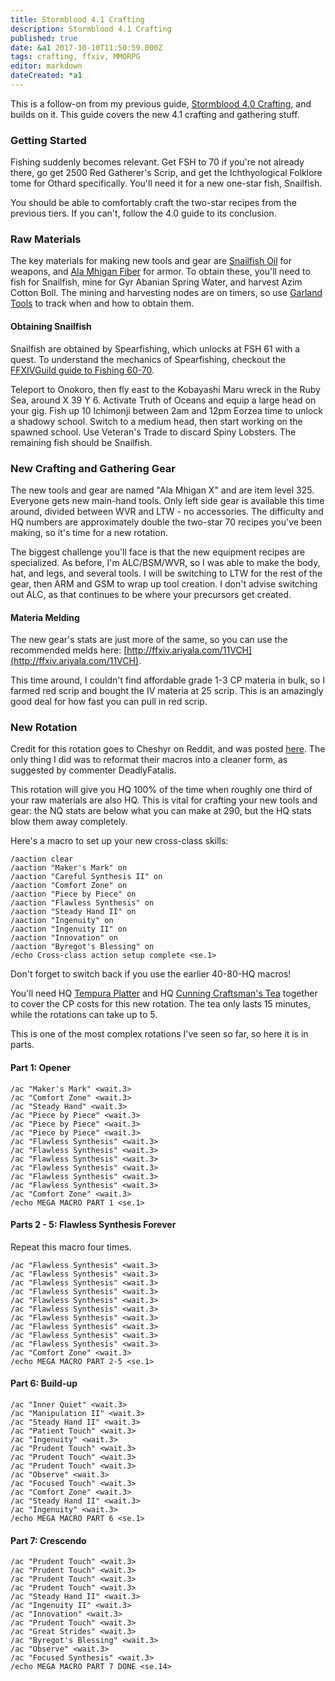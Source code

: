 ```yaml
---
title: Stormblood 4.1 Crafting
description: Stormblood 4.1 Crafting
published: true
date: &a1 2017-10-10T11:50:59.000Z
tags: crafting, ffxiv, MMORPG
editor: markdown
dateCreated: *a1
---
```


This is a follow-on from my previous guide,
[Stormblood 4.0 Crafting](/2017/09/04/stormblood-4-0-crafting/),
and builds on it.
This guide covers the new 4.1 crafting and gathering stuff.

<!-- more -->

### Getting Started

Fishing suddenly becomes relevant.
Get FSH to 70 if you're not already there,
go get 2500 Red Gatherer's Scrip,
and get the Ichthyological Folklore tome for Othard specifically.
You'll need it for a new one-star fish, Snailfish.

You should be able to comfortably craft the two-star recipes from the previous tiers.
If you can't, follow the 4.0 guide to its conclusion.

### Raw Materials

The key materials for making new tools and gear are
[Snailfish Oil](https://na.finalfantasyxiv.com/lodestone/playguide/db/item/0891238ff3f) for weapons, and
[Ala Mhigan Fiber](https://na.finalfantasyxiv.com/lodestone/playguide/db/item/55880fe8a2f/) for armor.
To obtain these, you'll need to fish for Snailfish,
mine for Gyr Abanian Spring Water,
and harvest Azim Cotton Boll.
The mining and harvesting nodes are on timers,
so use [Garland Tools](https://www.garlandtools.org/bell/) to track when and how to obtain them.

#### Obtaining Snailfish

Snailfish are obtained by Spearfishing, which unlocks at FSH 61 with a quest.
To understand the mechanics of Spearfishing,
checkout the [FFXIVGuild guide to Fishing 60-70](https://www.ffxivguild.com/ff14-fishing-fisher-leveling-guide-a-realm-reborn/6/).

Teleport to Onokoro, then fly east to the Kobayashi Maru wreck in the Ruby Sea, around X 39 Y 6.
Activate Truth of Oceans and equip a large head on your gig.
Fish up 10 Ichimonji between 2am and 12pm Eorzea time to unlock a shadowy school.
Switch to a medium head, then start working on the spawned school.
Use Veteran's Trade to discard Spiny Lobsters.
The remaining fish should be Snailfish.

### New Crafting and Gathering Gear

The new tools and gear are named "Ala Mhigan X" and are item level 325.
Everyone gets new main-hand tools.
Only left side gear is available this time around, divided between WVR and LTW - no accessories.
The difficulty and HQ numbers are approximately double the two-star 70 recipes you've been making,
so it's time for a new rotation.

The biggest challenge you'll face is that the new equipment recipes are specialized.
As before, I'm ALC/BSM/WVR, so I was able to make the body, hat, and legs, and several tools.
I will be switching to LTW for the rest of the gear,
then ARM and GSM to wrap up tool creation.
I don't advise switching out ALC, as that continues to be where your precursors get created.

#### Materia Melding

The new gear's stats are just more of the same,
so you can use the recommended melds here: [http://ffxiv.ariyala.com/11VCH](http://ffxiv.ariyala.com/11VCH).

This time around, I couldn't find affordable grade 1-3 CP materia
in bulk, so I farmed red scrip and bought the IV materia at 25 scrip.
This is an amazingly good deal for how fast you can pull in red scrip.

### New Rotation

Credit for this rotation goes to Cheshyr on Reddit,
and was posted [here](https://www.reddit.com/r/ffxiv/comments/75sla8/crafting_rotation_for_41_2_star_updated/).
The only thing I did was to reformat their macros
into a cleaner form, as suggested by commenter DeadlyFatalis.

This rotation will give you HQ 100% of the time
when roughly one third of your raw materials are also HQ.
This is vital for crafting your new tools and gear:
the NQ stats are below what you can make at 290,
but the HQ stats blow them away completely.

Here's a macro to set up your new cross-class skills:

```
/aaction clear
/aaction "Maker's Mark" on
/aaction "Careful Synthesis II" on
/aaction "Comfort Zone" on
/aaction "Piece by Piece" on
/aaction "Flawless Synthesis" on
/aaction "Steady Hand II" on
/aaction "Ingenuity" on
/aaction "Ingenuity II" on
/aaction "Innovation" on
/aaction "Byregot's Blessing" on
/echo Cross-class action setup complete <se.1>
```

Don't forget to switch back if you use the earlier 40-80-HQ macros!

You'll need HQ [Tempura Platter](http://xivdb.com/item/19826/tempura+platter)
and HQ [Cunning Craftsman's Tea](http://xivdb.com/item/19884/cunning+craftsman's+tea)
together to cover the CP costs for this new rotation.
The tea only lasts 15 minutes, while the rotations can take up to 5.

This is one of the most complex rotations I've seen so far, so here it is in parts.

#### Part 1: Opener

```
/ac "Maker's Mark" <wait.3>
/ac "Comfort Zone" <wait.3>
/ac "Steady Hand" <wait.3>
/ac "Piece by Piece" <wait.3>
/ac "Piece by Piece" <wait.3>
/ac "Piece by Piece" <wait.3>
/ac "Flawless Synthesis" <wait.3>
/ac "Flawless Synthesis" <wait.3>
/ac "Flawless Synthesis" <wait.3>
/ac "Flawless Synthesis" <wait.3>
/ac "Flawless Synthesis" <wait.3>
/ac "Flawless Synthesis" <wait.3>
/ac "Comfort Zone" <wait.3>
/echo MEGA MACRO PART 1 <se.1>
```

#### Parts 2 - 5: Flawless Synthesis Forever

Repeat this macro four times.

```
/ac "Flawless Synthesis" <wait.3>
/ac "Flawless Synthesis" <wait.3>
/ac "Flawless Synthesis" <wait.3>
/ac "Flawless Synthesis" <wait.3>
/ac "Flawless Synthesis" <wait.3>
/ac "Flawless Synthesis" <wait.3>
/ac "Flawless Synthesis" <wait.3>
/ac "Flawless Synthesis" <wait.3>
/ac "Flawless Synthesis" <wait.3>
/ac "Flawless Synthesis" <wait.3>
/ac "Comfort Zone" <wait.3>
/echo MEGA MACRO PART 2-5 <se.1>
```

#### Part 6: Build-up

```
/ac "Inner Quiet" <wait.3>
/ac "Manipulation II" <wait.3>
/ac "Steady Hand II" <wait.3>
/ac "Patient Touch" <wait.3>
/ac "Ingenuity" <wait.3>
/ac "Prudent Touch" <wait.3>
/ac "Prudent Touch" <wait.3>
/ac "Prudent Touch" <wait.3>
/ac "Observe" <wait.3>
/ac "Focused Touch" <wait.3>
/ac "Comfort Zone" <wait.3>
/ac "Steady Hand II" <wait.3>
/ac "Ingenuity" <wait.3>
/echo MEGA MACRO PART 6 <se.1>
```

#### Part 7: Crescendo

```
/ac "Prudent Touch" <wait.3>
/ac "Prudent Touch" <wait.3>
/ac "Prudent Touch" <wait.3>
/ac "Prudent Touch" <wait.3>
/ac "Steady Hand II" <wait.3>
/ac "Ingenuity II" <wait.3>
/ac "Innovation" <wait.3>
/ac "Prudent Touch" <wait.3>
/ac "Great Strides" <wait.3>
/ac "Byregot's Blessing" <wait.3>
/ac "Observe" <wait.3>
/ac "Focused Synthesis" <wait.3>
/echo MEGA MACRO PART 7 DONE <se.14>
```